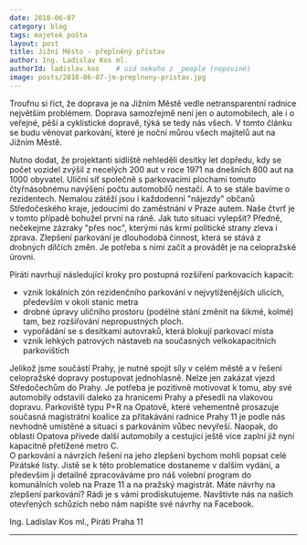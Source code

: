 ```yaml
---
date: 2018-06-07
category: blog
tags: majetek pošta
layout: post
title: Jižní Město - přeplněný přístav
author: Ing. Ladislav Kos ml.
authorId: ladislav.kos    # uid nekoho z _people (nepoviné)
image: posts/2018-06-07-jm-preplneny-pristav.jpg
---
```


Troufnu si říct, že doprava je na Jižním Městě vedle netransparentní radnice největším problémem. Doprava samozřejmě není jen o automobilech, ale i o veřejné, pěší a cyklistické dopravě, týká se tedy nás všech. V tomto článku se budu věnovat parkování, které je noční můrou všech majitelů aut na Jižním Městě.

Nutno dodat, že projektanti sídliště nehleděli desítky let dopředu, kdy se počet vozidel zvýšil z necelých 200 aut v roce 1971 na dnešních 800 aut na 1000 obyvatel. Uliční síť společně s parkovacími plochami tomuto čtyřnásobnému navýšení počtu automobilů nestačí. A to se stále bavíme o rezidentech. Nemalou zátěží jsou i každodenní "nájezdy" občanů Středočeského kraje, jedoucími do zaměstnání v Praze autem. Naše čtvrť je v tomto případě bohužel první na ráně. Jak tuto situaci vylepšit? Předně, nečekejme zázraky "přes noc", kterými nás krmí politické strany zleva i zprava. Zlepšení parkování je dlouhodobá činnost, která se stává z drobných dílčích změn. Je potřeba s nimi začít a provádět je na celopražské úrovni.

Piráti navrhují následující kroky pro postupná rozšíření parkovacích kapacit: 

- vznik lokálních zón rezidenčního parkování v nejvytíženějších ulicích, především v okolí stanic metra
- drobné úpravy uličního prostoru (podélné stání změnit na šikmé, kolmé) tam, bez rozšiřování nepropustných ploch.
- vypořádání se s desítkami autovraků, která blokují parkovací místa
- vznik lehkých patrových nástaveb na současných velkokapacitních parkovištích

Jelikož jsme součástí Prahy, je nutné spojit síly v celém městě a v řešení celopražské dopravy postupovat jednohlasně. Nelze jen zakázat vjezd Středočechům do Prahy. Je potřeba je pozitivně motivovat k tomu, aby své automobily odstavili daleko za hranicemi Prahy a přesedli na vlakovou dopravu. Parkoviště typu P+R na Opatově, které vehementně prosazuje současná magistrátní koalice za přitakávání radnice Prahy 11 je podle nás nevhodně umístěné a situaci s parkováním vůbec nevyřeší. Naopak, do oblasti Opatova přivede další automobily a cestující ještě více zaplní již nyní kapacitně přetížené metro C.  
O parkování a návrzích řešení na jeho zlepšení bychom mohli popsat celé Pirátské listy. Jistě se k této problematice dostaneme v dalším vydání, a především ji detailně zpracováváme pro náš volební program do komunálních voleb na Praze 11 a na pražský magistrát. Máte návrhy na zlepšení parkování? Rádi je s vámi prodiskutujeme. Navštivte nás na našich otevřených schůzích nebo nám napište své návrhy na Facebook.

Ing. Ladislav Kos ml., Piráti Praha 11

- - -
